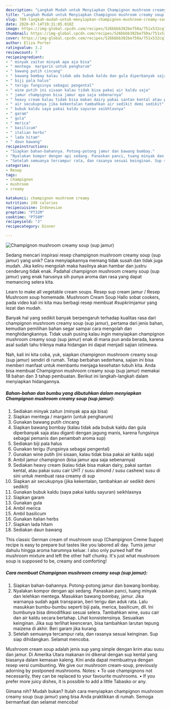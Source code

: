 ```yaml
---
description: "Langkah Mudah untuk Menyiapkan Champignon mushroom creamy soup (sup jamur) Anti Gagal"
title: "Langkah Mudah untuk Menyiapkan Champignon mushroom creamy soup (sup jamur) Anti Gagal"
slug: 789-langkah-mudah-untuk-menyiapkan-champignon-mushroom-creamy-soup-sup-jamur-anti-gagal
date: 2020-07-14T19:31:05.010Z
image: https://img-global.cpcdn.com/recipes/526bbbb382be750a/751x532cq70/champignon-mushroom-creamy-soup-sup-jamur-foto-resep-utama.jpg
thumbnail: https://img-global.cpcdn.com/recipes/526bbbb382be750a/751x532cq70/champignon-mushroom-creamy-soup-sup-jamur-foto-resep-utama.jpg
cover: https://img-global.cpcdn.com/recipes/526bbbb382be750a/751x532cq70/champignon-mushroom-creamy-soup-sup-jamur-foto-resep-utama.jpg
author: Eliza Porter
ratingvalue: 3.2
reviewcount: 7
recipeingredient:
- " minyak zaitun minyak apa aja bisa"
- " mentega  margarin untuk pengharum"
- " bawang putih cincang"
- " bawang bombay kalau tidak ada bubuk kaldu dan gula diperbanyak saja atau diganti dengan jagung manis karena fungsinya sebagai pemanis dan penambah aroma sup"
- " biji pala halus"
- " terigu fungsinya sebagai pengental"
- " wine putih ini sisaan kalau tidak bisa pakai air kaldu saja"
- " jamur champignon bisa jamur apa saja sebenarnya"
- " heavy cream kalau tidak bisa makan dairy pakai santan kental atau pakai susu cair UHT  susu almond  susu cashew susu di sini untuk membuat rasa creamy di sup"
- " air secukupnya jika kekentalan tambahkan air sedikit demi sedikit"
- " bubuk kaldu saya pakai kaldu sayuran seikhlasnya"
- " garam"
- " gula"
- " merica"
- " basilicum"
- " italian herbs"
- " lada hitam"
- " daun bawang"
recipeinstructions:
- "Siapkan bahan-bahannya. Potong-potong jamur dan bawang bombay."
- "Nyalakan kompor dengan api sedang. Panaskan panci, tuang minyak dan lelehkan mentega. Masukkan bawang bombay, jamur. Jika warnanya sudah agak transparan, beri terigu dan aduk rata. Lalu masukkan bumbu-bumbu seperti biji pala, merica, basilicum, dll. Ini bumbunya bisa dimodifikasi sesuai selera. Tambahkan wine, susu cair dan air kaldu secara bertahap. Lihat konsistensinya. Sesuaikan keinginan. Jika sup terlihat keenceran, bisa tambahkan larutan tepung maizena di akhir. Beri garam jika kurang."
- "Setelah semuanya tercampur rata, dan rasanya sesuai keinginan. Sup siap dihidangkan. Selamat mencoba."
categories:
- Resep
tags:
- champignon
- mushroom
- creamy

katakunci: champignon mushroom creamy 
nutrition: 249 calories
recipecuisine: Indonesian
preptime: "PT32M"
cooktime: "PT58M"
recipeyield: "3"
recipecategory: Dinner

---
```



![Champignon mushroom creamy soup (sup jamur)](https://img-global.cpcdn.com/recipes/526bbbb382be750a/751x532cq70/champignon-mushroom-creamy-soup-sup-jamur-foto-resep-utama.jpg)

Sedang mencari inspirasi resep champignon mushroom creamy soup (sup jamur) yang unik? Cara menyiapkannya memang tidak susah dan tidak juga mudah. Jika keliru mengolah maka hasilnya akan hambar dan justru cenderung tidak enak. Padahal champignon mushroom creamy soup (sup jamur) yang enak harusnya sih punya aroma dan rasa yang dapat memancing selera kita.

Learn to make all vegetable cream soups. Resep sup cream jamur / Resep Mushroom soup homemade. Mushroom Cream Soup Hallo sobat cookers, pada video kali ini kita mau berbagi resep membuat #supkrimjamur yang lezat dan mudah.

Banyak hal yang sedikit banyak berpengaruh terhadap kualitas rasa dari champignon mushroom creamy soup (sup jamur), pertama dari jenis bahan, kemudian pemilihan bahan segar sampai cara mengolah dan menghidangkannya. Tidak usah pusing kalau ingin menyiapkan champignon mushroom creamy soup (sup jamur) enak di mana pun anda berada, karena asal sudah tahu triknya maka hidangan ini dapat menjadi sajian istimewa.


Nah, kali ini kita coba, yuk, siapkan champignon mushroom creamy soup (sup jamur) sendiri di rumah. Tetap berbahan sederhana, sajian ini bisa memberi manfaat untuk membantu menjaga kesehatan tubuh kita. Anda bisa membuat Champignon mushroom creamy soup (sup jamur) memakai 18 bahan dan 3 tahap pembuatan. Berikut ini langkah-langkah dalam menyiapkan hidangannya.

<!--inarticleads1-->

##### Bahan-bahan dan bumbu yang dibutuhkan dalam menyiapkan Champignon mushroom creamy soup (sup jamur):

1. Sediakan  minyak zaitun (minyak apa aja bisa)
1. Siapkan  mentega / margarin (untuk pengharum)
1. Gunakan  bawang putih cincang
1. Siapkan  bawang bombay (kalau tidak ada bubuk kaldu dan gula diperbanyak saja atau diganti dengan jagung manis, karena fungsinya sebagai pemanis dan penambah aroma sup)
1. Sediakan  biji pala halus
1. Gunakan  terigu (fungsinya sebagai pengental)
1. Gunakan  wine putih (ini sisaan, kalau tidak bisa pakai air kaldu saja)
1. Ambil  jamur champignon (bisa jamur apa saja sebenarnya)
1. Sediakan  heavy cream (kalau tidak bisa makan dairy, pakai santan kental, atau pakai susu cair UHT / susu almond / susu cashew) susu di sini untuk membuat rasa creamy di sup
1. Siapkan  air secukupnya (jika kekentalan, tambahkan air sedikit demi sedikit)
1. Gunakan  bubuk kaldu (saya pakai kaldu sayuran) seikhlasnya
1. Siapkan  garam
1. Gunakan  gula
1. Ambil  merica
1. Ambil  basilicum
1. Gunakan  italian herbs
1. Siapkan  lada hitam
1. Sediakan  daun bawang


This classic German cream of mushroom soup (Champignon Creme Suppe) recipe is easy to prepare but tastes like you labored all day. Tumis jamur dahulu hingga aroma harumnya keluar. I also only pureed half the mushroom mixture and left the other half chunky. It&#39;s just what mushroom soup is supposed to be, creamy and comforting! 

<!--inarticleads2-->

##### Cara membuat Champignon mushroom creamy soup (sup jamur):

1. Siapkan bahan-bahannya. Potong-potong jamur dan bawang bombay.
1. Nyalakan kompor dengan api sedang. Panaskan panci, tuang minyak dan lelehkan mentega. Masukkan bawang bombay, jamur. Jika warnanya sudah agak transparan, beri terigu dan aduk rata. Lalu masukkan bumbu-bumbu seperti biji pala, merica, basilicum, dll. Ini bumbunya bisa dimodifikasi sesuai selera. Tambahkan wine, susu cair dan air kaldu secara bertahap. Lihat konsistensinya. Sesuaikan keinginan. Jika sup terlihat keenceran, bisa tambahkan larutan tepung maizena di akhir. Beri garam jika kurang.
1. Setelah semuanya tercampur rata, dan rasanya sesuai keinginan. Sup siap dihidangkan. Selamat mencoba.


Mushroom cream soup adalah jenis sup yang simple dengan krim atau susu dan jamur. Di Amerika Utara makanan ini dikenal dengan sup kental yang biasanya dalam kemasan kaleng. Kini anda dapat membuatnya dengan resep versi cumibunting. We give our mushroom cream-soup, previously adorning by postponed mushrooms. Notes: • To use champignons not necessarily, they can be replaced to your favourite mushrooms. • If you prefer more juicy dishes, it is possible to add a little Tabasko or any. 

Gimana nih? Mudah bukan? Itulah cara menyiapkan champignon mushroom creamy soup (sup jamur) yang bisa Anda praktikkan di rumah. Semoga bermanfaat dan selamat mencoba!
